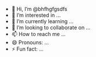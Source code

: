 - 👋 Hi, I’m @bhfhgfgsdfs
- 👀 I’m interested in ...
- 🌱 I’m currently learning ...
- 💞️ I’m looking to collaborate on ...
- 📫 How to reach me ...
- 😄 Pronouns: ...
- ⚡ Fun fact: ...

<!---
bhfhgfgsdfs/bhfhgfgsdfs is a ✨ special ✨ repository because its `README.md` (this file) appears on your GitHub profile.
You can click the Preview link to take a look at your changes.
--->
